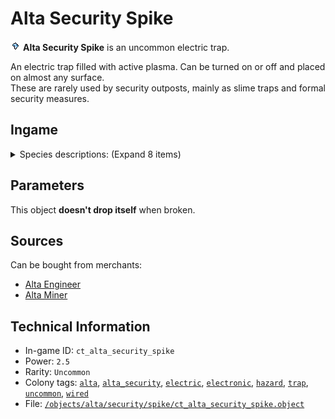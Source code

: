 # Alta Security Spike

<img src="https://raw.githubusercontent.com/Ceterai/Enternia/main/objects/alta/security/spike/icon.png" alt="Alta Security Spike icon" loading="lazy" height="16px" width="auto" /> **Alta Security Spike** is an uncommon electric trap.

An electric trap filled with active plasma. Can be turned on or off and placed on almost any surface.  
These are rarely used by security outposts, mainly as slime traps and formal security measures.

## Ingame

<details markdown="1"><summary>Species descriptions: (Expand 8 items)</summary>

- Alta: A security spike. These can sting quite a bit, better to not touch them when they're active.
- Apex: Electric traps. I'd better not touch.
- Avian: If only I could fly over these traps.
- Floran: Floran dislikess lightning machines.
- Glitch: Fearful. There appears to be enough current here to entirely fry my circuits.
- Human: Uh oh, looks dangerous.
- Hylotl: Similar devices are used defensively beneath the ocean. The Hylotl build moats of electricity currents as intruder deterrents.
- Novakid: I don't fancy getting a nasty jolt. Better steer clear.

</details>

## Parameters

This object **doesn't drop itself** when broken.

## Sources

Can be bought from merchants:

- [Alta Engineer](https://ceterai.github.io/MyEnternia/Wiki/AltaEngineer)
- [Alta Miner](https://ceterai.github.io/MyEnternia/Wiki/AltaMiner)

## Technical Information

- In-game ID: `ct_alta_security_spike`
- Power: `2.5`
- Rarity: `Uncommon`
- Colony tags: [`alta`](https://ceterai.github.io/MyEnternia/Wiki/Tags/Alta), [`alta_security`](https://ceterai.github.io/MyEnternia/Wiki/Tags/AltaSecurity), [`electric`](https://ceterai.github.io/MyEnternia/Wiki/Tags/Electric), [`electronic`](https://ceterai.github.io/MyEnternia/Wiki/Tags/Electronic), [`hazard`](https://ceterai.github.io/MyEnternia/Wiki/Tags/Hazard), [`trap`](https://ceterai.github.io/MyEnternia/Wiki/Tags/Trap), [`uncommon`](https://ceterai.github.io/MyEnternia/Wiki/Tags/Uncommon), [`wired`](https://ceterai.github.io/MyEnternia/Wiki/Tags/Wired)
- File: [`/objects/alta/security/spike/ct_alta_security_spike.object`](https://github.com/Ceterai/Enternia/blob/main/objects/alta/security/spike/ct_alta_security_spike.object)
